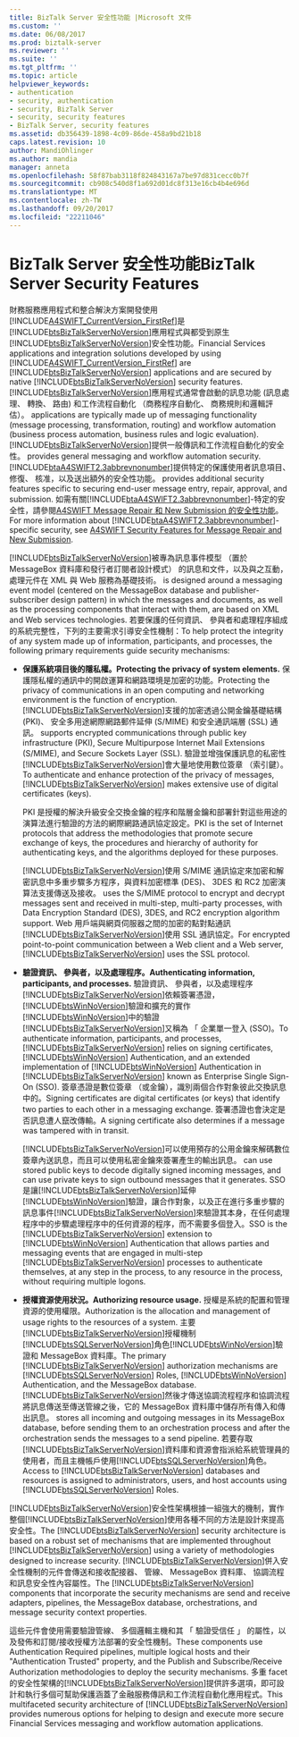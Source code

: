 ```yaml
---
title: BizTalk Server 安全性功能 |Microsoft 文件
ms.custom: ''
ms.date: 06/08/2017
ms.prod: biztalk-server
ms.reviewer: ''
ms.suite: ''
ms.tgt_pltfrm: ''
ms.topic: article
helpviewer_keywords:
- authentication
- security, authentication
- security, BizTalk Server
- security, security features
- BizTalk Server, security features
ms.assetid: db356439-1898-4c09-86de-458a9bd21b18
caps.latest.revision: 10
author: MandiOhlinger
ms.author: mandia
manager: anneta
ms.openlocfilehash: 58f87bab3118f824843167a7be97d831cecc0b7f
ms.sourcegitcommit: cb908c540d8f1a692d01dc8f313e16cb4b4e696d
ms.translationtype: MT
ms.contentlocale: zh-TW
ms.lasthandoff: 09/20/2017
ms.locfileid: "22211046"
---
```

# <a name="biztalk-server-security-features"></a><span data-ttu-id="0fb50-102">BizTalk Server 安全性功能</span><span class="sxs-lookup"><span data-stu-id="0fb50-102">BizTalk Server Security Features</span></span>
<span data-ttu-id="0fb50-103">財務服務應用程式和整合解決方案開發使用[!INCLUDE[A4SWIFT_CurrentVersion_FirstRef](../../includes/a4swift-currentversion-firstref-md.md)]是[!INCLUDE[btsBizTalkServerNoVersion](../../includes/btsbiztalkservernoversion-md.md)]應用程式與都受到原生[!INCLUDE[btsBizTalkServerNoVersion](../../includes/btsbiztalkservernoversion-md.md)]安全性功能。</span><span class="sxs-lookup"><span data-stu-id="0fb50-103">Financial Services applications and integration solutions developed by using [!INCLUDE[A4SWIFT_CurrentVersion_FirstRef](../../includes/a4swift-currentversion-firstref-md.md)] are [!INCLUDE[btsBizTalkServerNoVersion](../../includes/btsbiztalkservernoversion-md.md)] applications and are secured by native [!INCLUDE[btsBizTalkServerNoVersion](../../includes/btsbiztalkservernoversion-md.md)] security features.</span></span> [!INCLUDE[btsBizTalkServerNoVersion](../../includes/btsbiztalkservernoversion-md.md)]<span data-ttu-id="0fb50-104">應用程式通常會啟動的訊息功能 (訊息處理、 轉換、 路由) 和工作流程自動化 （商務程序自動化、 商務規則和邏輯評估）。</span><span class="sxs-lookup"><span data-stu-id="0fb50-104"> applications are typically made up of messaging functionality (message processing, transformation, routing) and workflow automation (business process automation, business rules and logic evaluation).</span></span> [!INCLUDE[btsBizTalkServerNoVersion](../../includes/btsbiztalkservernoversion-md.md)]<span data-ttu-id="0fb50-105">提供一般傳訊和工作流程自動化的安全性。</span><span class="sxs-lookup"><span data-stu-id="0fb50-105"> provides general messaging and workflow automation security.</span></span> [!INCLUDE[btaA4SWIFT2.3abbrevnonumber](../../includes/btaa4swift2-3abbrevnonumber-md.md)]<span data-ttu-id="0fb50-106">提供特定的保護使用者訊息項目、 修復、 核准，以及送出額外的安全性功能。</span><span class="sxs-lookup"><span data-stu-id="0fb50-106"> provides additional security features specific to securing end-user message entry, repair, approval, and submission.</span></span> <span data-ttu-id="0fb50-107">如需有關[!INCLUDE[btaA4SWIFT2.3abbrevnonumber](../../includes/btaa4swift2-3abbrevnonumber-md.md)]-特定的安全性，請參閱[A4SWIFT Message Repair 和 New Submission 的安全性功能](../../adapters-and-accelerators/accelerator-swift/a4swift-security-features-for-message-repair-and-new-submission.md)。</span><span class="sxs-lookup"><span data-stu-id="0fb50-107">For more information about [!INCLUDE[btaA4SWIFT2.3abbrevnonumber](../../includes/btaa4swift2-3abbrevnonumber-md.md)]-specific security, see [A4SWIFT Security Features for Message Repair and New Submission](../../adapters-and-accelerators/accelerator-swift/a4swift-security-features-for-message-repair-and-new-submission.md).</span></span>  
  
 [!INCLUDE[btsBizTalkServerNoVersion](../../includes/btsbiztalkservernoversion-md.md)]<span data-ttu-id="0fb50-108">被專為訊息事件模型 （置於 MessageBox 資料庫和發行者訂閱者設計模式） 的訊息和文件，以及與之互動，處理元件在 XML 與 Web 服務為基礎技術。</span><span class="sxs-lookup"><span data-stu-id="0fb50-108"> is designed around a messaging event model (centered on the MessageBox database and publisher-subscriber design pattern) in which the messages and documents, as well as the processing components that interact with them, are based on XML and Web services technologies.</span></span> <span data-ttu-id="0fb50-109">若要保護的任何資訊、 參與者和處理程序組成的系統完整性，下列的主要需求引導安全性機制：</span><span class="sxs-lookup"><span data-stu-id="0fb50-109">To help protect the integrity of any system made up of information, participants, and processes, the following primary requirements guide security mechanisms:</span></span>  
  
-   <span data-ttu-id="0fb50-110">**保護系統項目後的隱私權。**</span><span class="sxs-lookup"><span data-stu-id="0fb50-110">**Protecting the privacy of system elements.**</span></span> <span data-ttu-id="0fb50-111">保護隱私權的通訊中的開啟運算和網路環境是加密的功能。</span><span class="sxs-lookup"><span data-stu-id="0fb50-111">Protecting the privacy of communications in an open computing and networking environment is the function of encryption.</span></span> [!INCLUDE[btsBizTalkServerNoVersion](../../includes/btsbiztalkservernoversion-md.md)]<span data-ttu-id="0fb50-112">支援的加密透過公開金鑰基礎結構 (PKI)、 安全多用途網際網路郵件延伸 (S/MIME) 和安全通訊端層 (SSL) 通訊。</span><span class="sxs-lookup"><span data-stu-id="0fb50-112"> supports encrypted communications through public key infrastructure (PKI), Secure Multipurpose Internet Mail Extensions (S/MIME), and Secure Sockets Layer (SSL).</span></span> <span data-ttu-id="0fb50-113">驗證並增強保護訊息的私密性[!INCLUDE[btsBizTalkServerNoVersion](../../includes/btsbiztalkservernoversion-md.md)]會大量地使用數位簽章 （索引鍵）。</span><span class="sxs-lookup"><span data-stu-id="0fb50-113">To authenticate and enhance protection of the privacy of messages, [!INCLUDE[btsBizTalkServerNoVersion](../../includes/btsbiztalkservernoversion-md.md)] makes extensive use of digital certificates (keys).</span></span>  
  
     <span data-ttu-id="0fb50-114">PKI 是授權的解決升級安全交換金鑰的程序和階層金鑰和部署針對這些用途的演算法進行驗證的方法的網際網路通訊協定設定。</span><span class="sxs-lookup"><span data-stu-id="0fb50-114">PKI is the set of Internet protocols that address the methodologies that promote secure exchange of keys, the procedures and hierarchy of authority for authenticating keys, and the algorithms deployed for these purposes.</span></span>  
  
     [!INCLUDE[btsBizTalkServerNoVersion](../../includes/btsbiztalkservernoversion-md.md)]<span data-ttu-id="0fb50-115">使用 S/MIME 通訊協定來加密和解密訊息中多重步驟多方程序，與資料加密標準 (DES)、 3DES 和 RC2 加密演算法支援傳送及接收。</span><span class="sxs-lookup"><span data-stu-id="0fb50-115"> uses the S/MIME protocol to encrypt and decrypt messages sent and received in multi-step, multi-party processes, with Data Encryption Standard (DES), 3DES, and RC2 encryption algorithm support.</span></span> <span data-ttu-id="0fb50-116">Web 用戶端與網頁伺服器之間的加密的點對點通訊[!INCLUDE[btsBizTalkServerNoVersion](../../includes/btsbiztalkservernoversion-md.md)]使用 SSL 通訊協定。</span><span class="sxs-lookup"><span data-stu-id="0fb50-116">For encrypted point-to-point communication between a Web client and a Web server, [!INCLUDE[btsBizTalkServerNoVersion](../../includes/btsbiztalkservernoversion-md.md)] uses the SSL protocol.</span></span>  
  
-   <span data-ttu-id="0fb50-117">**驗證資訊、 參與者，以及處理程序。**</span><span class="sxs-lookup"><span data-stu-id="0fb50-117">**Authenticating information, participants, and processes.**</span></span> <span data-ttu-id="0fb50-118">驗證資訊、 參與者，以及處理程序[!INCLUDE[btsBizTalkServerNoVersion](../../includes/btsbiztalkservernoversion-md.md)]依賴簽署憑證，[!INCLUDE[btsWinNoVersion](../../includes/btswinnoversion-md.md)]驗證和擴充的實作[!INCLUDE[btsWinNoVersion](../../includes/btswinnoversion-md.md)]中的驗證[!INCLUDE[btsBizTalkServerNoVersion](../../includes/btsbiztalkservernoversion-md.md)]又稱為 「 企業單一登入 (SSO)。</span><span class="sxs-lookup"><span data-stu-id="0fb50-118">To authenticate information, participants, and processes, [!INCLUDE[btsBizTalkServerNoVersion](../../includes/btsbiztalkservernoversion-md.md)] relies on signing certificates, [!INCLUDE[btsWinNoVersion](../../includes/btswinnoversion-md.md)] Authentication, and an extended implementation of [!INCLUDE[btsWinNoVersion](../../includes/btswinnoversion-md.md)] Authentication in [!INCLUDE[btsBizTalkServerNoVersion](../../includes/btsbiztalkservernoversion-md.md)] known as Enterprise Single Sign-On (SSO).</span></span> <span data-ttu-id="0fb50-119">簽章憑證是數位簽章 （或金鑰），識別兩個合作對象彼此交換訊息中的。</span><span class="sxs-lookup"><span data-stu-id="0fb50-119">Signing certificates are digital certificates (or keys) that identify two parties to each other in a messaging exchange.</span></span> <span data-ttu-id="0fb50-120">簽署憑證也會決定是否訊息遭人竄改傳輸。</span><span class="sxs-lookup"><span data-stu-id="0fb50-120">A signing certificate also determines if a message was tampered with in transit.</span></span>  
  
     [!INCLUDE[btsBizTalkServerNoVersion](../../includes/btsbiztalkservernoversion-md.md)]<span data-ttu-id="0fb50-121">可以使用預存的公用金鑰來解碼數位簽章內送訊息，而且可以使用私密金鑰來簽署產生的輸出訊息。</span><span class="sxs-lookup"><span data-stu-id="0fb50-121"> can use stored public keys to decode digitally signed incoming messages, and can use private keys to sign outbound messages that it generates.</span></span> <span data-ttu-id="0fb50-122">SSO 是讓[!INCLUDE[btsBizTalkServerNoVersion](../../includes/btsbiztalkservernoversion-md.md)]延伸[!INCLUDE[btsWinNoVersion](../../includes/btswinnoversion-md.md)]驗證，讓合作對象，以及正在進行多重步驟的訊息事件[!INCLUDE[btsBizTalkServerNoVersion](../../includes/btsbiztalkservernoversion-md.md)]來驗證其本身，在任何處理程序中的步驟處理程序中的任何資源的程序，而不需要多個登入。</span><span class="sxs-lookup"><span data-stu-id="0fb50-122">SSO is the [!INCLUDE[btsBizTalkServerNoVersion](../../includes/btsbiztalkservernoversion-md.md)] extension to [!INCLUDE[btsWinNoVersion](../../includes/btswinnoversion-md.md)] Authentication that allows parties and messaging events that are engaged in multi-step [!INCLUDE[btsBizTalkServerNoVersion](../../includes/btsbiztalkservernoversion-md.md)] processes to authenticate themselves, at any step in the process, to any resource in the process, without requiring multiple logons.</span></span>  
  
-   <span data-ttu-id="0fb50-123">**授權資源使用狀況。**</span><span class="sxs-lookup"><span data-stu-id="0fb50-123">**Authorizing resource usage.**</span></span> <span data-ttu-id="0fb50-124">授權是系統的配置和管理資源的使用權限。</span><span class="sxs-lookup"><span data-stu-id="0fb50-124">Authorization is the allocation and management of usage rights to the resources of a system.</span></span> <span data-ttu-id="0fb50-125">主要[!INCLUDE[btsBizTalkServerNoVersion](../../includes/btsbiztalkservernoversion-md.md)]授權機制[!INCLUDE[btsSQLServerNoVersion](../../includes/btssqlservernoversion-md.md)]角色[!INCLUDE[btsWinNoVersion](../../includes/btswinnoversion-md.md)]驗證和 MessageBox 資料庫。</span><span class="sxs-lookup"><span data-stu-id="0fb50-125">The primary [!INCLUDE[btsBizTalkServerNoVersion](../../includes/btsbiztalkservernoversion-md.md)] authorization mechanisms are [!INCLUDE[btsSQLServerNoVersion](../../includes/btssqlservernoversion-md.md)] Roles, [!INCLUDE[btsWinNoVersion](../../includes/btswinnoversion-md.md)] Authentication, and the MessageBox database.</span></span> [!INCLUDE[btsBizTalkServerNoVersion](../../includes/btsbiztalkservernoversion-md.md)]<span data-ttu-id="0fb50-126">然後才傳送協調流程程序和協調流程將訊息傳送至傳送管線之後，它的 MessageBox 資料庫中儲存所有傳入和傳出訊息。</span><span class="sxs-lookup"><span data-stu-id="0fb50-126"> stores all incoming and outgoing messages in its MessageBox database, before sending them to an orchestration process and after the orchestration sends the messages to a send pipeline.</span></span> <span data-ttu-id="0fb50-127">若要存取[!INCLUDE[btsBizTalkServerNoVersion](../../includes/btsbiztalkservernoversion-md.md)]資料庫和資源會指派給系統管理員的使用者，而且主機帳戶使用[!INCLUDE[btsSQLServerNoVersion](../../includes/btssqlservernoversion-md.md)]角色。</span><span class="sxs-lookup"><span data-stu-id="0fb50-127">Access to [!INCLUDE[btsBizTalkServerNoVersion](../../includes/btsbiztalkservernoversion-md.md)] databases and resources is assigned to administrators, users, and host accounts using [!INCLUDE[btsSQLServerNoVersion](../../includes/btssqlservernoversion-md.md)] Roles.</span></span>  
  
 <span data-ttu-id="0fb50-128">[!INCLUDE[btsBizTalkServerNoVersion](../../includes/btsbiztalkservernoversion-md.md)]安全性架構根據一組強大的機制，實作整個[!INCLUDE[btsBizTalkServerNoVersion](../../includes/btsbiztalkservernoversion-md.md)]使用各種不同的方法是設計來提高安全性。</span><span class="sxs-lookup"><span data-stu-id="0fb50-128">The [!INCLUDE[btsBizTalkServerNoVersion](../../includes/btsbiztalkservernoversion-md.md)] security architecture is based on a robust set of mechanisms that are implemented throughout [!INCLUDE[btsBizTalkServerNoVersion](../../includes/btsbiztalkservernoversion-md.md)] using a variety of methodologies designed to increase security.</span></span> <span data-ttu-id="0fb50-129">[!INCLUDE[btsBizTalkServerNoVersion](../../includes/btsbiztalkservernoversion-md.md)]併入安全性機制的元件會傳送和接收配接器、 管線、 MessageBox 資料庫、 協調流程和訊息安全性內容屬性。</span><span class="sxs-lookup"><span data-stu-id="0fb50-129">The [!INCLUDE[btsBizTalkServerNoVersion](../../includes/btsbiztalkservernoversion-md.md)] components that incorporate the security mechanisms are send and receive adapters, pipelines, the MessageBox database, orchestrations, and message security context properties.</span></span>  
  
 <span data-ttu-id="0fb50-130">這些元件會使用需要驗證管線、 多個邏輯主機和其 「 驗證受信任 」 的屬性，以及發佈和訂閱/接收授權方法部署的安全性機制。</span><span class="sxs-lookup"><span data-stu-id="0fb50-130">These components use Authentication Required pipelines, multiple logical hosts and their "Authentication Trusted" property, and the Publish and Subscribe/Receive Authorization methodologies to deploy the security mechanisms.</span></span> <span data-ttu-id="0fb50-131">多重 facet 的安全性架構的[!INCLUDE[btsBizTalkServerNoVersion](../../includes/btsbiztalkservernoversion-md.md)]提供許多選項，即可設計和執行多個可幫助保護涵蓋了金融服務傳訊和工作流程自動化應用程式。</span><span class="sxs-lookup"><span data-stu-id="0fb50-131">This multifaceted security architecture of [!INCLUDE[btsBizTalkServerNoVersion](../../includes/btsbiztalkservernoversion-md.md)] provides numerous options for helping to design and execute more secure Financial Services messaging and workflow automation applications.</span></span>